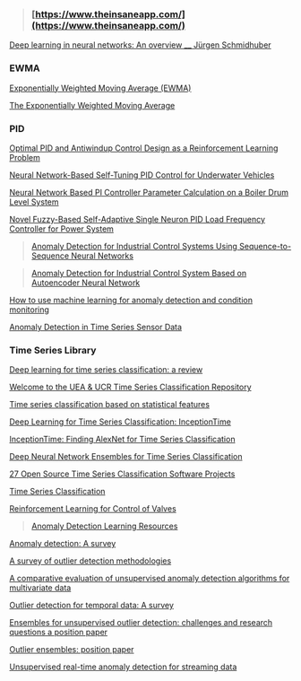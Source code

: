 > ### [https://www.theinsaneapp.com/](https://www.theinsaneapp.com/)

[Deep learning in neural networks: An overview  __ Jürgen Schmidhuber](https://github.com/sipocz/timeSeries/blob/9f744199239838b7563707242f6679baf30b638d/papers/1-s2.0-S0893608014002135-main.pdf)



### EWMA
[Exponentially Weighted Moving Average (EWMA)](https://corporatefinanceinstitute.com/resources/knowledge/trading-investing/exponentially-weighted-moving-average-ewma/)

[The Exponentially Weighted Moving Average](https://github.com/sipocz/timeSeries/blob/d62520f93f9a5812b3f0f57d615144fb69ed99f6/papers/ewma_tutorial.pdf)

### PID
[Optimal PID and Antiwindup Control Design as a Reinforcement Learning Problem](https://arxiv.org/pdf/2005.04539.pdf)

[Neural Network-Based Self-Tuning PID Control for Underwater Vehicles](https://www.ncbi.nlm.nih.gov/pmc/articles/PMC5038707/)

[Neural Network Based PI Controller Parameter Calculation on a Boiler Drum Level System](https://core.ac.uk/download/pdf/81981373.pdf)

[Novel Fuzzy-Based Self-Adaptive Single Neuron PID Load Frequency Controller for Power System](https://sciendo.com/pdf/10.2478/pead-2019-0002)

> [Anomaly Detection for Industrial Control Systems Using Sequence-to-Sequence Neural Networks](https://arxiv.org/pdf/1911.04831.pdf)

> [Anomaly Detection for Industrial Control System Based on Autoencoder Neural Network](https://downloads.hindawi.com/journals/wcmc/2020/8897926.pdf)

[How to use machine learning for anomaly detection and condition monitoring](https://towardsdatascience.com/how-to-use-machine-learning-for-anomaly-detection-and-condition-monitoring-6742f82900d7)

[Anomaly Detection in Time Series Sensor Data](https://towardsdatascience.com/anomaly-detection-in-time-series-sensor-data-86fd52e62538)

### Time Series Library

[Deep learning for time series classification: a review](https://github.com/sipocz/timeSeries/blob/ce3c7c1c6aff211c1000967d92de1b09a642877c/1809.04356.pdf)

[Welcome to the UEA & UCR Time Series Classification Repository](http://timeseriesclassification.com/)

[Time series classification based on statistical features](https://jwcn-eurasipjournals.springeropen.com/articles/10.1186/s13638-020-1661-4)

[Deep Learning for Time Series Classification: InceptionTime](https://vasilis-stylianou.github.io/DL_for_TSC/)

[InceptionTime: Finding AlexNet for Time Series Classification](https://arxiv.org/pdf/1909.04939.pdf)

[Deep Neural Network Ensembles for Time Series Classification](https://arxiv.org/pdf/1903.06602.pdf)

[27 Open Source Time Series Classification Software Projects](https://opensourcelibs.com/libs/time-series-classification)

[Time Series Classification](https://paperswithcode.com/task/time-series-classification/latest?page=2)

[Reinforcement Learning for Control of Valves](https://paperswithcode.com/paper/reinforcement-learning-for-control-of-valves)

> [Anomaly Detection Learning Resources](https://github.com/yzhao062/anomaly-detection-resources)


[Anomaly detection: A survey ]( https://www.vs.inf.ethz.ch/edu/HS2011/CPS/papers/chandola09_anomaly-detection-survey.pdf)

[A survey of outlier detection methodologies ]( https://www-users.cs.york.ac.uk/vicky/myPapers/Hodge+Austin_OutlierDetection_AIRE381.pdf)

[A comparative evaluation of unsupervised anomaly detection algorithms for multivariate data ]( http://journals.plos.org/plosone/article/file?id=10.1371/journal.pone.0152173&type=printable)

[Outlier detection for temporal data: A survey ]( https://pdfs.semanticscholar.org/18d1/714870fb989f32b4311892e8765f00f7098f.pdf)

[Ensembles for unsupervised outlier detection: challenges and research questions a position paper ](http://www.kdd.org/exploration_files/V15-01-02-Zimek.pdf)

[Outlier ensembles: position paper](https://pdfs.semanticscholar.org/841e/ce7c3812bbf799c99c84c064bbcf77916ba9.pdf)

[Unsupervised real-time anomaly detection for streaming data](https://github.com/sipocz/timeSeries/blob/91d3de1eac0ae5601f4e9fe0f284085d7a55d48f/papers/AhmadAnomalyDetectionNeurocomputing.pdf)
